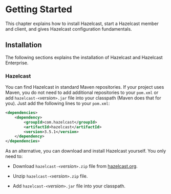 # Getting Started

This chapter explains how to install Hazelcast, start a Hazelcast member and client, and gives Hazelcast configuration fundamentals.


## Installation

The following sections explains the installation of Hazelcast and Hazelcast Enterprise. 


### Hazelcast

You can find Hazelcast in standard Maven repositories. If your project uses Maven, you do not need to add 
additional repositories to your `pom.xml` or add `hazelcast-<`*version*`>.jar` file into your 
classpath (Maven does that for you). Just add the following lines to your `pom.xml`:

```xml
<dependencies>
	<dependency>
		<groupId>com.hazelcast</groupId>
		<artifactId>hazelcast</artifactId>
		<version>3.5.1</version>
	</dependency>
</dependencies>
```
As an alternative, you can download and install Hazelcast yourself. You only need to:

-   Download `hazelcast-<`*version*`>.zip` file from <a href="www.hazelcast.org" targert="_blank">hazelcast.org</a>.

-   Unzip `hazelcast-<`*version*`>.zip` file.

-   Add `hazelcast-<`*version*`>.jar` file into your classpath.

